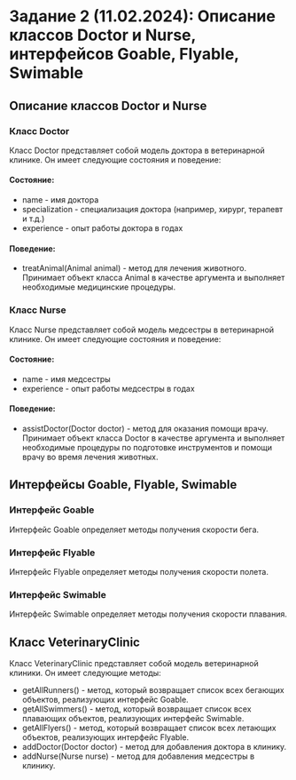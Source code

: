 # Задание 2 (11.02.2024): Описание классов Doctor и Nurse, интерфейсов Goable, Flyable, Swimable

## Описание классов Doctor и Nurse

### Класс Doctor

Класс Doctor представляет собой модель доктора в ветеринарной клинике. Он имеет следующие состояния и поведение:

#### Состояние:

- name - имя доктора
- specialization - специализация доктора (например, хирург, терапевт и т.д.)
- experience - опыт работы доктора в годах

#### Поведение:

- treatAnimal(Animal animal) - метод для лечения животного. Принимает объект класса Animal в качестве аргумента и выполняет необходимые медицинские процедуры.

### Класс Nurse

Класс Nurse представляет собой модель медсестры в ветеринарной клинике. Он имеет следующие состояния и поведение:

#### Состояние:

- name - имя медсестры
- experience - опыт работы медсестры в годах

#### Поведение:

- assistDoctor(Doctor doctor) - метод для оказания помощи врачу. Принимает объект класса Doctor в качестве аргумента и выполняет необходимые процедуры по подготовке инструментов и помощи врачу во время лечения животных.

## Интерфейсы Goable, Flyable, Swimable

### Интерфейс Goable

Интерфейс Goable определяет методы получения скорости бега.

### Интерфейс Flyable

Интерфейс Flyable определяет методы получения скорости полета.

### Интерфейс Swimable

Интерфейс Swimable определяет методы получения скорости плавания.

## Класс VeterinaryClinic

Класс VeterinaryClinic представляет собой модель ветеринарной клиники. Он имеет следующие методы:

- getAllRunners() - метод, который возвращает список всех бегающих объектов, реализующих интерфейс Goable.
- getAllSwimmers() - метод, который возвращает список всех плавающих объектов, реализующих интерфейс Swimable.
- getAllFlyers() - метод, который возвращает список всех летающих объектов, реализующих интерфейс Flyable.
- addDoctor(Doctor doctor) - метод для добавления доктора в клинику.
- addNurse(Nurse nurse) - метод для добавления медсестры в клинику.
